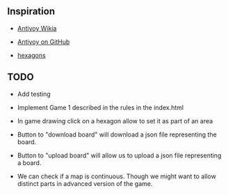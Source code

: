 

## Inspiration

* [Antiyoy Wikia](http://antiyoy.wikia.com/wiki/Antiyoy_Wikia)
* [Antiyoy on GitHub](https://github.com/yiotro/Antiyoy)


* [hexagons](https://www.redblobgames.com/grids/hexagons/)


## TODO
* Add testing

* Implement Game 1 described in the rules in the index.html



* In game drawing click on a hexagon allow to set it as part of an area
* Button to "download board" will download a json file representing the board.
* Button to "upload board" will allow us to upload a json file representing a board.

* We can check if a map is continuous. Though we might want to allow distinct parts in advanced version of the game.

